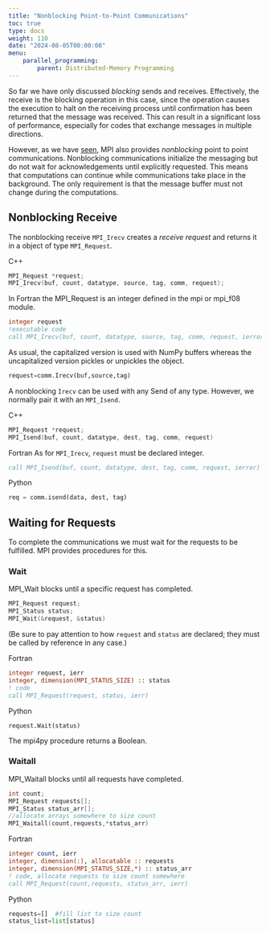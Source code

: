 ```yaml
---
title: "Nonblocking Point-to-Point Communications"
toc: true
type: docs
weight: 110
date: "2024-08-05T00:00:00"
menu:
    parallel_programming:
        parent: Distributed-Memory Programming
---
```


So far we have only discussed _blocking_ sends and receives. Effectively, the receive is the blocking operation in this case, since the operation causes the execution to halt on the receiving process until confirmation has been returned that the message was received.  This can result in a significant loss of performance, especially for codes that exchange messages in multiple directions.

However, as we have [seen](courses/parallel_computing_intro/distributed_mpi_sendmodes.md), MPI also provides _nonblocking_ point to point communications. Nonblocking communications initialize the messaging but do not wait for acknowledgements until explicitly requested.  This means that computations can continue while communications take place in the background.  The only requirement is that the message buffer must not change during the computations.

## Nonblocking Receive

The nonblocking receive ``MPI_Irecv`` creates a _receive request_ and returns it in a object of type ``MPI_Request``. 

C++
```c++
MPI_Request *request;
MPI_Irecv(buf, count, datatype, source, tag, comm, request);
```

In Fortran the MPI_Request is an integer defined in the mpi or mpi_f08 module.
```fortran
integer request
!executable code
call MPI_Irecv(buf, count, datatype, source, tag, comm, request, ierror)
```

As usual, the capitalized version is used with NumPy buffers whereas the uncapitalized version pickles or unpickles the object.
```python
request=comm.Irecv(buf,source,tag)
```

A nonblocking `Irecv` can be used with any Send of any type.  However, we normally pair it with an `MPI_Isend`.

C++
```c++
MPI_Request *request;
MPI_Isend(buf, count, datatype, dest, tag, comm, request)
```
Fortran
As for `MPI_Irecv`, `request` must be declared integer.
```fortran
call MPI_Isend(buf, count, datatype, dest, tag, comm, request, ierror)
```

Python
```python
req = comm.isend(data, dest, tag)
```

## Waiting for Requests

To complete the communications we must wait for the requests to be fulfilled.  MPI provides procedures for this.

### Wait

MPI_Wait blocks until a specific request has completed.

```c++
MPI_Request request;
MPI_Status status;
MPI_Wait(&request, &status)
```
(Be sure to pay attention to how `request` and `status` are declared; they must be called by reference in any case.)

Fortran
```fortran
integer request, ierr
integer, dimension(MPI_STATUS_SIZE) :: status
! code
call MPI_Request(request, status, ierr)
```

Python
```
request.Wait(status)
```
The mpi4py procedure returns a Boolean.

### Waitall

MPI_Waitall blocks until all requests have completed.

```c++
int count;
MPI_Request requests[];
MPI_Status status_arr[];
//allocate arrays somewhere to size count
MPI_Waitall(count,requests,*status_arr)
```

Fortran
```fortran
integer count, ierr
integer, dimension(:), allocatable :: requests
integer, dimension(MPI_STATUS_SIZE,*) :: status_arr
! code, allocate requests to size count somewhere
call MPI_Request(count,requests, status_arr, ierr)
```

Python
```python
requests=[]  #fill list to size count
status_list=list[status]

